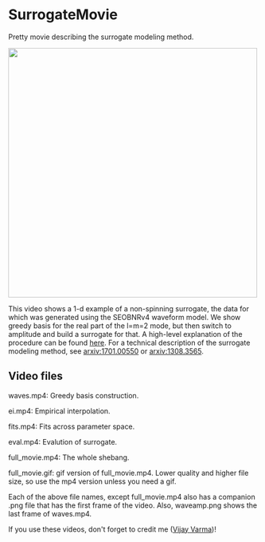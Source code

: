 # SurrogateMovie
Pretty movie describing the surrogate modeling method.


<img src="full_movie.gif" width="500"/>



This video shows a 1-d example of a non-spinning surrogate, the data for which
was generated using the SEOBNRv4 waveform model. We show greedy basis for the
real part of the l=m=2 mode, but then switch to amplitude and build a surrogate
for that. A high-level explanation of the procedure can be found
[here](http://www.tapir.caltech.edu/~vvarma/surrogates.html). For a technical
description of the surrogate modeling method, see
[arxiv:1701.00550](https://arxiv.org/abs/1701.00550) or 
[arxiv:1308.3565](https://arxiv.org/abs/1308.3565).

## Video files
waves.mp4: Greedy basis construction.

ei.mp4: Empirical interpolation.

fits.mp4: Fits across parameter space.

eval.mp4: Evalution of surrogate.

full_movie.mp4: The whole shebang.

full_movie.gif: gif version of full_movie.mp4. Lower quality and higher file
size, so use the mp4 version unless you need a gif.

Each of the above file names, except full_movie.mp4 also has a companion .png file that has the first frame of the video.
Also, waveamp.png shows the last frame of waves.mp4.

If you use these videos, don't forget to credit me ([Vijay
Varma](http://www.tapir.caltech.edu/~vvarma/))!
